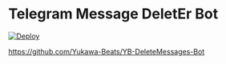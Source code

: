 # Telegram Message DeletEr Bot

[![Deploy](https://www.herokucdn.com/deploy/button.svg)](https://heroku.com/deploy)

https://github.com/Yukawa-Beats/YB-DeleteMessages-Bot
